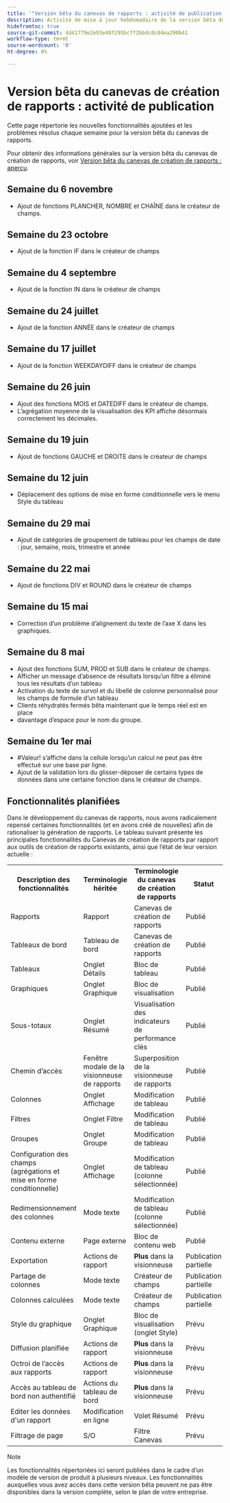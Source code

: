 ```yaml
---
title: '"Version bêta du canevas de rapports : activité de publication'
description: Activité de mise à jour hebdomadaire de la version bêta du canevas de création de rapports d’Adobe Workfront
hidefromtoc: true
source-git-commit: 4d41779e2e93e40f295bcff2bbdc0c84ea290b41
workflow-type: tm+mt
source-wordcount: '0'
ht-degree: 0%

---
```



# Version bêta du canevas de création de rapports : activité de publication

Cette page répertorie les nouvelles fonctionnalités ajoutées et les problèmes résolus chaque semaine pour la version bêta du canevas de rapports.

Pour obtenir des informations générales sur la version bêta du canevas de création de rapports, voir [Version bêta du canevas de création de rapports : aperçu](/help/quicksilver/product-announcements/betas/reporting-canvas-beta/reporting-canvas-beta-overview.md).

## Semaine du 6 novembre

* Ajout de fonctions PLANCHER, NOMBRE et CHAÎNE dans le créateur de champs.

## Semaine du 23 octobre

* Ajout de la fonction IF dans le créateur de champs

## Semaine du 4 septembre

* Ajout de la fonction IN dans le créateur de champs

## Semaine du 24 juillet

* Ajout de la fonction ANNÉE dans le créateur de champs

## Semaine du 17 juillet

* Ajout de la fonction WEEKDAYDIFF dans le créateur de champs

## Semaine du 26 juin

* Ajout des fonctions MOIS et DATEDIFF dans le créateur de champs.
* L’agrégation moyenne de la visualisation des KPI affiche désormais correctement les décimales.

## Semaine du 19 juin

* Ajout de fonctions GAUCHE et DROITE dans le créateur de champs

## Semaine du 12 juin

* Déplacement des options de mise en forme conditionnelle vers le menu Style du tableau

## Semaine du 29 mai

* Ajout de catégories de groupement de tableau pour les champs de date : jour, semaine, mois, trimestre et année

## Semaine du 22 mai

* Ajout de fonctions DIV et ROUND dans le créateur de champs

## Semaine du 15 mai

* Correction d’un problème d’alignement du texte de l’axe X dans les graphiques.

## Semaine du 8 mai

* Ajout des fonctions SUM, PROD et SUB dans le créateur de champs.
* Afficher un message d’absence de résultats lorsqu’un filtre a éliminé tous les résultats d’un tableau
* Activation du texte de survol et du libellé de colonne personnalisé pour les champs de formule d’un tableau
* Clients réhydratés fermés bêta maintenant que le temps réel est en place
* davantage d’espace pour le nom du groupe.

## Semaine du 1er mai

* #Valeur! s’affiche dans la cellule lorsqu’un calcul ne peut pas être effectué sur une base par ligne.
* Ajout de la validation lors du glisser-déposer de certains types de données dans une certaine fonction dans le créateur de champs.

## Fonctionnalités planifiées

Dans le développement du canevas de rapports, nous avons radicalement repensé certaines fonctionnalités (et en avons créé de nouvelles) afin de rationaliser la génération de rapports. Le tableau suivant présente les principales fonctionnalités du Canevas de création de rapports par rapport aux outils de création de rapports existants, ainsi que l’état de leur version actuelle :

<table style="table-layout:auto"> 
 <col> 
 <col> 
 <col> 
 <col> 
 <tbody> 
  <tr> 
   <th>Description des fonctionnalités</th> 
   <th>Terminologie héritée </th> 
   <th>Terminologie du canevas de création de rapports</th> 
   <th>Statut</th> 
  </tr> 
  <tr> 
   <td>Rapports</td> 
   <td>Rapport</td> 
   <td>Canevas de création de rapports</td> 
   <td>Publié</td> 
  </tr> 
  <tr> 
   <td>Tableaux de bord</td> 
   <td>Tableau de bord</td> 
   <td>Canevas de création de rapports</td> 
   <td>Publié</td> 
  </tr> 
  <tr> 
   <td>Tableaux</td> 
   <td>Onglet Détails</td> 
   <td>Bloc de tableau</td> 
   <td>Publié</td> 
  </tr> 
  <tr> 
   <td>Graphiques</td> 
   <td>Onglet Graphique</td> 
   <td>Bloc de visualisation</td> 
   <td>Publié</td> 
  </tr> 
  <tr> 
   <td>Sous-totaux</td> 
   <td>Onglet Résumé</td> 
   <td>Visualisation des indicateurs de performance clés</td> 
   <td>Publié</td> 
  </tr> 
  <tr> 
   <td>Chemin d’accès</td> 
   <td>Fenêtre modale de la visionneuse de rapports</td> 
   <td>Superposition de la visionneuse de rapports</td> 
   <td>Publié</td> 
  </tr> 
  <tr> 
   <td>Colonnes</td> 
   <td>Onglet Affichage</td> 
   <td>Modification de tableau</td> 
   <td>Publié</td> 
  </tr> 
  <tr> 
   <td>Filtres</td> 
   <td>Onglet Filtre</td> 
   <td>Modification de tableau</td> 
   <td>Publié</td> 
  </tr> 
  <tr> 
   <td>Groupes</td> 
   <td>Onglet Groupe</td> 
   <td>Modification de tableau</td> 
   <td>Publié</td> 
  </tr> 
  <tr> 
   <td>Configuration des champs<br>(agrégations et mise en forme conditionnelle)</td> 
   <td>Onglet Affichage</td> 
   <td>Modification de tableau (colonne sélectionnée)</td> 
   <td>Publié</td> 
  </tr> 
  <tr> 
   <td>Redimensionnement des colonnes</td> 
   <td>Mode texte</td> 
   <td>Modification de tableau (colonne sélectionnée)</td> 
   <td>Publié</td> 
  </tr> 
   <tr> 
   <td>Contenu externe</td> 
   <td>Page externe</td> 
   <td>Bloc de contenu web</td> 
   <td>Publié</td> 
  </tr> 
   <tr> 
   <td>Exportation</td> 
   <td>Actions de rapport</td> 
   <td><strong>Plus</strong> dans la visionneuse</td> 
   <td>Publication partielle</td> 
  </tr> 
  <tr> 
   <td>Partage de colonnes</td> 
   <td>Mode texte</td> 
   <td>Créateur de champs</td> 
   <td>Publication partielle</td> 
  </tr> 
  <tr> 
   <td>Colonnes calculées</td> 
   <td>Mode texte</td> 
   <td>Créateur de champs</td> 
   <td>Publication partielle</td> 
  </tr> 
  <tr> 
   <td>Style du graphique</td> 
   <td>Onglet Graphique</td> 
   <td>Bloc de visualisation (onglet Style)</td> 
   <td>Prévu</td> 
  </tr> 
  <tr> 
   <td>Diffusion planifiée</td> 
   <td>Actions de rapport</td> 
   <td><strong>Plus</strong> dans la visionneuse</td> 
   <td>Prévu</td> 
  </tr> 
  <tr> 
   <td>Octroi de l’accès aux rapports</td> 
   <td>Actions de rapport</td> 
   <td><strong>Plus</strong> dans la visionneuse</td> 
   <td>Prévu</td> 
  </tr> 
  <tr> 
   <td>Accès au tableau de bord non authentifié</td> 
   <td>Actions du tableau de bord</td> 
   <td><strong>Plus</strong> dans la visionneuse</td> 
   <td>Prévu</td> 
  </tr> 
  <tr> 
   <td>Editer les données d'un rapport</td> 
   <td>Modification en ligne</td> 
   <td>Volet Résumé</td> 
   <td>Prévu</td> 
  </tr> 
  <tr> 
   <td>Filtrage de page</td> 
   <td>S/O</td> 
   <td>Filtre Canevas</td> 
   <td>Prévu</td> 
  </tr> 
 </tbody> 
</table>

>[!NOTE]
>
>Les fonctionnalités répertoriées ici seront publiées dans le cadre d’un modèle de version de produit à plusieurs niveaux. Les fonctionnalités auxquelles vous avez accès dans cette version bêta peuvent ne pas être disponibles dans la version complète, selon le plan de votre entreprise.